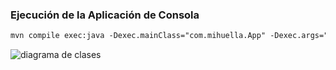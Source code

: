 ### Ejecución de la Aplicación de Consola

```markdown
mvn compile exec:java -Dexec.mainClass="com.mihuella.App" -Dexec.args="-m src/main/resources/mediciones.csv -p src/main/resources/parametros.csv"

```

![diagrama de clases](https://www.plantuml.com/plantuml/dpng/TL71Ri8m3BtxAoAEIFs17X3Ja7RPj0Fi0qm8bQSqHYOzGCI_hrQRGI4zHS_lENv-NfyZIknQ3-yUpsVpBGq6kg8b3Wa4hnosR0bzRRPHA3HWExg36y1ZXwbMPaSdthZ7wej4Hz6HR9dzsO_CX-D6K7KlcgspaGM6fyTlufv4oyfyaMltmW1MLyimGU3-TVMu0fwSztJWZAFwPriFYx258Feyh3n-f3wo9fUMLRLeCLmMvhDhK3Pk9xZ7NuOXta8uptPksUxqWwJ4j6IgQZMvLu4VWW4NkZPxJVSHaplC6YdS8u77IB4x_AVYEJHQUEuUBpNxkVgR9NU25srFqDSoq8oLQVDX1v200lKkwv9VE58e4ZfBsuUmIeAr2uUkzNy0)
